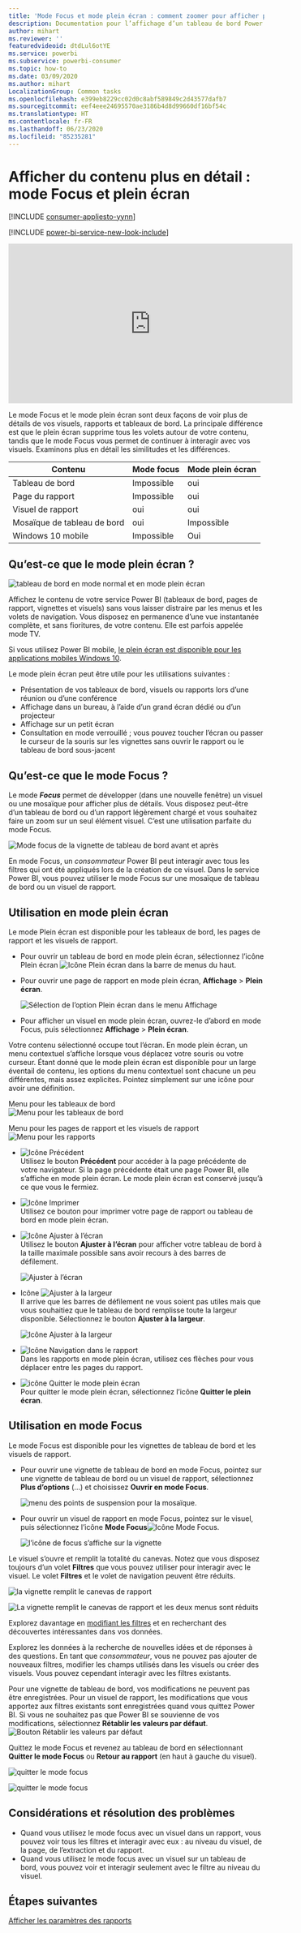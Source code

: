 ```yaml
---
title: 'Mode Focus et mode plein écran : comment zoomer pour afficher plus de détails'
description: Documentation pour l’affichage d’un tableau de bord Power BI, d’une vignette de tableau de bord, d’un rapport, ou d’un visuel de rapport en mode focus ou plein écran
author: mihart
ms.reviewer: ''
featuredvideoid: dtdLul6otYE
ms.service: powerbi
ms.subservice: powerbi-consumer
ms.topic: how-to
ms.date: 03/09/2020
ms.author: mihart
LocalizationGroup: Common tasks
ms.openlocfilehash: e399eb8229cc02d0c8abf589849c2d43577dafb7
ms.sourcegitcommit: eef4eee24695570ae3186b4d8d99660df16bf54c
ms.translationtype: HT
ms.contentlocale: fr-FR
ms.lasthandoff: 06/23/2020
ms.locfileid: "85235281"
---
```

# <a name="display-content-in-more-detail-focus-mode-and-full-screen-mode"></a>Afficher du contenu plus en détail : mode Focus et plein écran

[!INCLUDE [consumer-appliesto-yynn](../includes/consumer-appliesto-yynn.md)]

[!INCLUDE [power-bi-service-new-look-include](../includes/power-bi-service-new-look-include.md)]    

<iframe width="560" height="315" src="https://www.youtube.com/embed/dtdLul6otYE" frameborder="0" allowfullscreen></iframe>

Le mode Focus et le mode plein écran sont deux façons de voir plus de détails de vos visuels, rapports et tableaux de bord.  La principale différence est que le plein écran supprime tous les volets autour de votre contenu, tandis que le mode Focus vous permet de continuer à interagir avec vos visuels. Examinons plus en détail les similitudes et les différences.  

|Contenu    | Mode focus  |Mode plein écran  |
|---------|---------|----------------------|
|Tableau de bord     |   Impossible     | oui |
|Page du rapport   | Impossible  | oui|
|Visuel de rapport | oui    | oui |
|Mosaïque de tableau de bord | oui    | Impossible |
|Windows 10 mobile | Impossible | Oui |

## <a name="what-is-full-screen-mode"></a>Qu’est-ce que le mode plein écran ?

![tableau de bord en mode normal et en mode plein écran](media/end-user-focus/power-bi-dashboards-focus.png)

Affichez le contenu de votre service Power BI (tableaux de bord, pages de rapport, vignettes et visuels) sans vous laisser distraire par les menus et les volets de navigation.  Vous disposez en permanence d’une vue instantanée complète, et sans fioritures, de votre contenu. Elle est parfois appelée mode TV.   

Si vous utilisez Power BI mobile, [le plein écran est disponible pour les applications mobiles Windows 10](./mobile/mobile-windows-10-app-presentation-mode.md). 

Le mode plein écran peut être utile pour les utilisations suivantes :

* Présentation de vos tableaux de bord, visuels ou rapports lors d’une réunion ou d’une conférence
* Affichage dans un bureau, à l’aide d’un grand écran dédié ou d’un projecteur
* Affichage sur un petit écran
* Consultation en mode verrouillé ; vous pouvez toucher l’écran ou passer le curseur de la souris sur les vignettes sans ouvrir le rapport ou le tableau de bord sous-jacent

## <a name="what-is-focus-mode"></a>Qu’est-ce que le mode Focus ?

Le mode ***Focus*** permet de développer (dans une nouvelle fenêtre) un visuel ou une mosaïque pour afficher plus de détails.  Vous disposez peut-être d’un tableau de bord ou d’un rapport légèrement chargé et vous souhaitez faire un zoom sur un seul élément visuel.  C’est une utilisation parfaite du mode Focus.  

![Mode focus de la vignette de tableau de bord avant et après](media/end-user-focus/power-bi-compare-dash.png)

En mode Focus, un *consommateur* Power BI peut interagir avec tous les filtres qui ont été appliqués lors de la création de ce visuel.  Dans le service Power BI, vous pouvez utiliser le mode Focus sur une mosaïque de tableau de bord ou un visuel de rapport.

## <a name="working-in-full-screen-mode"></a>Utilisation en mode plein écran

Le mode Plein écran est disponible pour les tableaux de bord, les pages de rapport et les visuels de rapport. 

- Pour ouvrir un tableau de bord en mode plein écran, sélectionnez l’icône Plein écran ![Icône Plein écran](media/end-user-focus/power-bi-full-screen-icon.png) dans la barre de menus du haut. 

- Pour ouvrir une page de rapport en mode plein écran, **Affichage** > **Plein écran**.

    ![Sélection de l’option Plein écran dans le menu Affichage](media/end-user-focus/power-bi-view.png)


- Pour afficher un visuel en mode plein écran, ouvrez-le d’abord en mode Focus, puis sélectionnez **Affichage** > **Plein écran**.  


Votre contenu sélectionné occupe tout l’écran.    En mode plein écran, un menu contextuel s’affiche lorsque vous déplacez votre souris ou votre curseur. Étant donné que le mode plein écran est disponible pour un large éventail de contenu, les options du menu contextuel sont chacune un peu différentes, mais assez explicites.  Pointez simplement sur une icône pour avoir une définition.

Menu pour les tableaux de bord    
![Menu pour les tableaux de bord](media/end-user-focus/power-bi-full-screen-dash.png)    

Menu pour les pages de rapport et les visuels de rapport    
![Menu pour les rapports](media/end-user-focus/power-bi-report-full-screen.png)    

  * ![Icône Précédent](media/end-user-focus/power-bi-back-icon.png)    
  Utilisez le bouton **Précédent** pour accéder à la page précédente de votre navigateur. Si la page précédente était une page Power BI, elle s’affiche en mode plein écran.  Le mode plein écran est conservé jusqu’à ce que vous le fermiez.

  * ![Icône Imprimer](media/end-user-focus/power-bi-print-icon.png)    
  Utilisez ce bouton pour imprimer votre page de rapport ou tableau de bord en mode plein écran.

  * ![Icône Ajuster à l’écran](media/end-user-focus/power-bi-fit-to-screen-icon.png)    
    Utilisez le bouton **Ajuster à l’écran** pour afficher votre tableau de bord à la taille maximale possible sans avoir recours à des barres de défilement.  

    ![Ajuster à l’écran](media/end-user-focus/power-bi-fit-screen.png)

  * Icône ![Ajuster à la largeur](media/end-user-focus/power-bi-fit-width.png)       
    Il arrive que les barres de défilement ne vous soient pas utiles mais que vous souhaitiez que le tableau de bord remplisse toute la largeur disponible. Sélectionnez le bouton **Ajuster à la largeur**.    

    ![Icône Ajuster à la largeur](media/end-user-focus/power-bi-fit-to-width-new.png)

  * ![Icône Navigation dans le rapport](media/end-user-focus/power-bi-report-nav2.png)       
    Dans les rapports en mode plein écran, utilisez ces flèches pour vous déplacer entre les pages du rapport.    
  * ![icône Quitter le mode plein écran](media/end-user-focus/exit-fullscreen-new.png)     
  Pour quitter le mode plein écran, sélectionnez l’icône **Quitter le plein écran**.

      

## <a name="working-in-focus-mode"></a>Utilisation en mode Focus

Le mode Focus est disponible pour les vignettes de tableau de bord et les visuels de rapport. 

- Pour ouvrir une vignette de tableau de bord en mode Focus, pointez sur une vignette de tableau de bord ou un visuel de rapport, sélectionnez **Plus d’options** (...) et choisissez **Ouvrir en mode Focus**.

    ![menu des points de suspension pour la mosaïque](media/end-user-focus/power-bi-dashboard-focus.png). 

- Pour ouvrir un visuel de rapport en mode Focus, pointez sur le visuel, puis sélectionnez l’icône **Mode Focus**![Icône Mode Focus](media/end-user-focus/pbi_popout.jpg).  

   ![l’icône de focus s’affiche sur la vignette](media/end-user-focus/power-bi-hover-focus-icon.png)



Le visuel s’ouvre et remplit la totalité du canevas. Notez que vous disposez toujours d’un volet **Filtres** que vous pouvez utiliser pour interagir avec le visuel. Le volet **Filtres** et le volet de navigation peuvent être réduits.

   ![la vignette remplit le canevas de rapport](media/end-user-focus/power-bi-focus-filter.png)


   ![La vignette remplit le canevas de rapport et les deux menus sont réduits](media/end-user-focus/power-bi-menu-collapse.png)  

Explorez davantage en [modifiant les filtres](end-user-report-filter.md) et en recherchant des découvertes intéressantes dans vos données.  

Explorez les données à la recherche de nouvelles idées et de réponses à des questions. En tant que *consommateur*, vous ne pouvez pas ajouter de nouveaux filtres, modifier les champs utilisés dans les visuels ou créer des visuels.  Vous pouvez cependant interagir avec les filtres existants. 

Pour une vignette de tableau de bord, vos modifications ne peuvent pas être enregistrées. Pour un visuel de rapport, les modifications que vous apportez aux filtres existants sont enregistrées quand vous quittez Power BI. Si vous ne souhaitez pas que Power BI se souvienne de vos modifications, sélectionnez **Rétablir les valeurs par défaut**. ![Bouton Rétablir les valeurs par défaut](media/end-user-focus/power-bi-resets.png)  

Quittez le mode Focus et revenez au tableau de bord en sélectionnant **Quitter le mode Focus** ou **Retour au rapport** (en haut à gauche du visuel).

![quitter le mode focus](media/end-user-focus/power-bi-exit.png)    

![quitter le mode focus](media/end-user-focus/power-bi-back-to-report.png)  

## <a name="considerations-and-troubleshooting"></a>Considérations et résolution des problèmes

* Quand vous utilisez le mode focus avec un visuel dans un rapport, vous pouvez voir tous les filtres et interagir avec eux : au niveau du visuel, de la page, de l’extraction et du rapport.    
* Quand vous utilisez le mode focus avec un visuel sur un tableau de bord, vous pouvez voir et interagir seulement avec le filtre au niveau du visuel.

## <a name="next-steps"></a>Étapes suivantes

[Afficher les paramètres des rapports](end-user-report-view.md)
